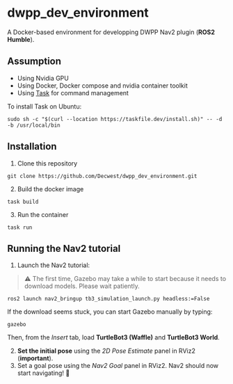 # dwpp_dev_environment

A Docker-based environment for developping DWPP Nav2 plugin (**ROS2 Humble**).

## Assumption

- Using Nvidia GPU
- Using Docker, Docker compose and nvidia container toolkit
- Using [Task](https://taskfile.dev/docs/installation) for command management

To install Task on Ubuntu:
```shell
sudo sh -c "$(curl --location https://taskfile.dev/install.sh)" -- -d -b /usr/local/bin
```

## Installation
1. Clone this repository

```shell
git clone https://github.com/Decwest/dwpp_dev_environment.git
```

2. Build the docker image
```shell
task build
```

3. Run the container
```shell
task run
```

## Running the Nav2 tutorial

1. Launch the Nav2 tutorial:

> ⚠️ The first time, Gazebo may take a while to start because it needs to download models. Please wait patiently.


```shell
ros2 launch nav2_bringup tb3_simulation_launch.py headless:=False
```

If the download seems stuck, you can start Gazebo manually by typing:

```shell
gazebo
```

Then, from the *Insert* tab, load **TurtleBot3 (Waffle)** and **TurtleBot3 World**.

2. **Set the initial pose** using the *2D Pose Estimate* panel in RViz2 (**important**).
3. Set a goal pose using the *Nav2 Goal* panel in RViz2. Nav2 should now start navigating! 🚀
